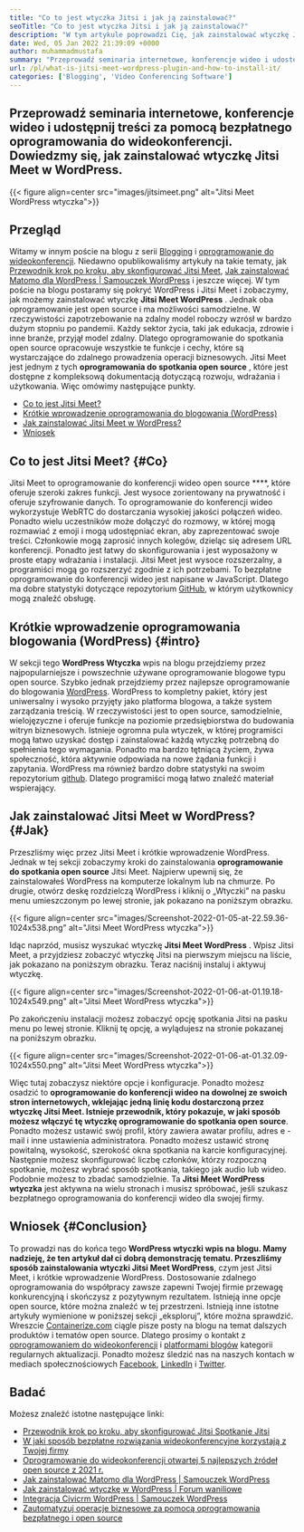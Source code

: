 ```yaml
---
title: "Co to jest wtyczka Jitsi i jak ją zainstalować?" 
seoTitle: "Co to jest wtyczka Jitsi i jak ją zainstalować?" 
description: "W tym artykule poprowadzi Cię, jak zainstalować wtyczkę Jitsi Meet Meet WordPress. Jitsi Meet to oprogramowanie do wideokonferencji typu open source z potężnymi funkcjami." 
date: Wed, 05 Jan 2022 21:39:09 +0000
author: muhammadmustafa
summary: "Przeprowadź seminaria internetowe, konferencje wideo i udostępnij treści za pomocą bezpłatnego oprogramowania do wideokonferencji. Dowiedzmy się, jak zainstalować wtyczkę Jitsi Meet w WordPress." 
url: /pl/what-is-jitsi-meet-wordpress-plugin-and-how-to-install-it/
categories: ['Blogging', 'Video Conferencing Software']
---
```


## Przeprowadź seminaria internetowe, konferencje wideo i udostępnij treści za pomocą bezpłatnego oprogramowania do wideokonferencji. Dowiedzmy się, jak zainstalować wtyczkę Jitsi Meet w WordPress.

{{< figure align=center src="images/jitsimeet.png" alt="Jitsi Meet WordPress wtyczka">}}


## Przegląd
Witamy w innym poście na blogu z serii [Blogging][1] i [oprogramowanie do wideokonferencji][2]. Niedawno opublikowaliśmy artykuły na takie tematy, jak [Przewodnik krok po kroku, aby skonfigurować Jitsi Meet][3], [Jak zainstalować Matomo dla WordPress | Samouczek WordPress][4] i jeszcze więcej. W tym poście na blogu postaramy się pokryć WordPress i Jitsi Meet i zobaczymy, jak możemy zainstalować wtyczkę  **Jitsi Meet WordPress** . Jednak oba oprogramowanie jest open source i ma możliwości samodzielne. W rzeczywistości zapotrzebowanie na zdalny model roboczy wzrósł w bardzo dużym stopniu po pandemii. Każdy sektor życia, taki jak edukacja, zdrowie i inne branże, przyjął model zdalny.
Dlatego oprogramowanie do spotkania open source opracowuje wszystkie te funkcje i cechy, które są wystarczające do zdalnego prowadzenia operacji biznesowych. Jitsi Meet jest jednym z tych  **oprogramowania do spotkania open source** , które jest dostępne z kompleksową dokumentacją dotyczącą rozwoju, wdrażania i użytkowania. Więc omówimy następujące punkty.
  * [Co to jest Jitsi Meet?][5]
  * [Krótkie wprowadzenie oprogramowania do blogowania (WordPress)][6]
  * [Jak zainstalować Jitsi Meet w WordPress?][7]
  * [Wniosek][8]

## Co to jest Jitsi Meet?   {#Co}
Jitsi Meet to oprogramowanie do konferencji wideo open source ****, które oferuje szeroki zakres funkcji. Jest wysoce zorientowany na prywatność i oferuje szyfrowanie danych. To oprogramowanie do konferencji wideo wykorzystuje WebRTC do dostarczania wysokiej jakości połączeń wideo. Ponadto wielu uczestników może dołączyć do rozmowy, w której mogą rozmawiać z emoji i mogą udostępniać ekran, aby zaprezentować swoje treści. Członkowie mogą zaprosić innych kolegów, dzieląc się adresem URL konferencji. Ponadto jest łatwy do skonfigurowania i jest wyposażony w proste etapy wdrażania i instalacji. Jitsi Meet jest wysoce rozszerzalny, a programiści mogą go rozszerzyć zgodnie z ich potrzebami. To bezpłatne oprogramowanie do konferencji wideo jest napisane w JavaScript. Dlatego ma dobre statystyki dotyczące repozytorium [GitHub][9], w którym użytkownicy mogą znaleźć obsługę.

## Krótkie wprowadzenie oprogramowania blogowania (WordPress)   {#intro}
W sekcji tego  **WordPress Wtyczka**  wpis na blogu przejdziemy przez najpopularniejsze i powszechnie używane oprogramowanie blogowe typu open source. Szybko jednak przejdziemy przez najlepsze oprogramowanie do blogowania [WordPress][10]. WordPress to kompletny pakiet, który jest uniwersalny i wysoko przyjęty jako platforma blogowa, a także system zarządzania treścią. W rzeczywistości jest to open source, samodzielnie, wielojęzyczne i oferuje funkcje na poziomie przedsiębiorstwa do budowania witryn biznesowych. Istnieje ogromna pula wtyczek, w której programiści mogą łatwo uzyskać dostęp i zainstalować każdą wtyczkę potrzebną do spełnienia tego wymagania. Ponadto ma bardzo tętniącą życiem, żywa społeczność, która aktywnie odpowiada na nowe żądania funkcji i zapytania. WordPress ma również bardzo dobre statystyki na swoim repozytorium [github][11]. Dlatego programiści mogą łatwo znaleźć materiał wspierający.

## Jak zainstalować Jitsi Meet w WordPress?   {#Jak}
Przeszliśmy więc przez Jitsi Meet i krótkie wprowadzenie WordPress. Jednak w tej sekcji zobaczymy kroki do zainstalowania  **oprogramowanie do spotkania open source**  Jitsi Meet.
Najpierw upewnij się, że zainstalowałeś WordPress na komputerze lokalnym lub na chmurze.
Po drugie, otwórz deskę rozdzielczą WordPress i kliknij o „Wtyczki” na pasku menu umieszczonym po lewej stronie, jak pokazano na poniższym obrazku.

{{< figure align=center src="images/Screenshot-2022-01-05-at-22.59.36-1024x538.png" alt="Jitsi Meet WordPress wtyczka">}}

Idąc naprzód, musisz wyszukać wtyczkę  **Jitsi Meet WordPress** . Wpisz Jitsi Meet, a przyjdziesz zobaczyć wtyczkę Jitsi na pierwszym miejscu na liście, jak pokazano na poniższym obrazku. Teraz naciśnij instaluj i aktywuj wtyczkę.

{{< figure align=center src="images/Screenshot-2022-01-06-at-01.19.18-1024x549.png" alt="Jitsi Meet WordPress wtyczka">}}

Po zakończeniu instalacji możesz zobaczyć opcję spotkania Jitsi na pasku menu po lewej stronie. Kliknij tę opcję, a wylądujesz na stronie pokazanej na poniższym obrazku.

{{< figure align=center src="images/Screenshot-2022-01-06-at-01.32.09-1024x550.png" alt="Jitsi Meet WordPress wtyczka">}}

Więc tutaj zobaczysz niektóre opcje i konfiguracje. Ponadto możesz osadzić to **oprogramowanie do konferencji wideo  **na dowolnej ze swoich stron internetowych, wklejając jedną linię kodu dostarczoną przez wtyczkę Jitsi Meet. Istnieje przewodnik, który pokazuje, w jaki sposób możesz włączyć tę wtyczkę**   oprogramowanie do spotkania open source**. Ponadto możesz ustawić swój profil, który zawiera awatar profilu, adres e -mail i inne ustawienia administratora. Ponadto możesz ustawić stronę powitalną, wysokość, szerokość okna spotkania na karcie konfiguracyjnej. Następnie możesz skonfigurować liczbę członków, którzy rozpoczną spotkanie, możesz wybrać sposób spotkania, takiego jak audio lub wideo.
Podobnie możesz to zbadać samodzielnie. Ta  **Jitsi Meet WordPress wtyczka**  jest aktywna na wielu stronach i musisz spróbować, jeśli szukasz bezpłatnego oprogramowania do konferencji wideo dla swojej firmy.

## Wniosek   {#Conclusion}
To prowadzi nas do końca tego **WordPress wtyczki  **wpis na blogu. Mamy nadzieję, że ten artykuł dał ci dobrą demonstrację tematu. Przeszliśmy sposób zainstalowania wtyczki**   Jitsi Meet WordPress**, czym jest Jitsi Meet, i krótkie wprowadzenie WordPress. Dostosowanie zdalnego oprogramowania do współpracy zawsze zapewni Twojej firmie przewagę konkurencyjną i skończysz z pozytywnym rezultatem. Istnieją inne opcje open source, które można znaleźć w tej przestrzeni. Istnieją inne istotne artykuły wymienione w poniższej sekcji „eksploruj”, które można sprawdzić.
Wreszcie [Containerize.com][12] ciągle pisze posty na blogu na temat dalszych produktów i tematów open source. Dlatego prosimy o kontakt z [oprogramowaniem do wideokonferencji][13] i [platformami blogów][14] kategorii regularnych aktualizacji. Ponadto możesz śledzić nas na naszych kontach w mediach społecznościowych [Facebook][15], [LinkedIn][16] i [Twitter][17].

## Badać
Możesz znaleźć istotne następujące linki:
  * [Przewodnik krok po kroku, aby skonfigurować Jitsi Spotkanie Jitsi][3]
  * [W jaki sposób bezpłatne rozwiązania wideokonferencyjne korzystają z Twojej firmy][18]
  * [Oprogramowanie do wideokonferencji otwartej 5 najlepszych źródeł open source z 2021 r.][19]
  * [Jak zainstalować Matomo dla WordPress | Samouczek WordPress][20]
  * [Jak zainstalować wtyczkę w WordPress | Forum waniliowe][21]
  * [Integracja Civicrm WordPress | Samouczek WordPress][22]
  * [Zautomatyzuj operacje biznesowe za pomocą oprogramowania bezpłatnego i open source][23]

  
[1]: https://blog.containerize.com/category/blogging/
[2]: https://blog.containerize.com/category/video-conferencing-software/
[3]: https://blog.containerize.com/video-conferencing-software/how-to-set-up-open-source-jitsi-meet/
[4]: http://how%20to%20install%20matomo%20for%20wordpress%20%7C%20wordpress%20tutorial/
[5]: #what
[6]: #intro
[7]: #how
[8]: #Conclusion
[9]: https://github.com/jitsi/jitsi-meet
[10]: https://products.containerize.com/blogging/wordpress/
[11]: https://github.com/wordpress/
[12]: https://www.containerize.com/
[13]: https://products.containerize.com/video-conferencing/
[14]: https://products.containerize.com/blogging/
[15]: https://web.facebook.com/containerize
[16]: https://www.linkedin.com/company/containerize/
[17]: https://twitter.com/containerize_co
[18]: https://blog.containerize.com/
[19]: https://blog.containerize.com/video-conferencing-software/top-5-open-source-video-conferencing-software-of-2021/
[20]: #
[21]: https://blog.containerize.com/blogging/how-to-a-install-plugin-in-wordpress-vanilla-forum/
[22]: https://blog.containerize.com/blogging/civicrm-wordpress-integration-wordpress-tutorial/
[23]: https://blog.containerize.com/blogging/automate-business-operations-using-open-source-software/
